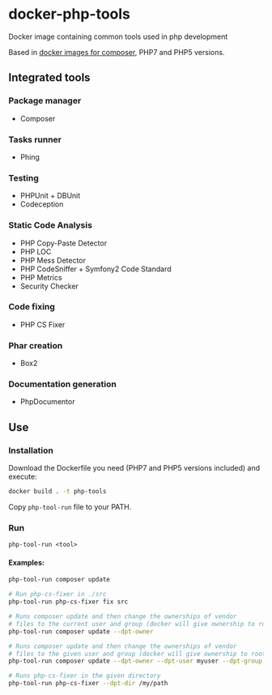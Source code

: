# docker-php-tools
Docker image containing common tools used in php development

Based in [docker images for composer](https://github.com/RobLoach/docker-composer), PHP7 and PHP5 versions.

## Integrated tools

### Package manager

* Composer

### Tasks runner

* Phing

### Testing

* PHPUnit + DBUnit
* Codeception

### Static Code Analysis

* PHP Copy-Paste Detector
* PHP LOC
* PHP Mess Detector
* PHP CodeSniffer + Symfony2 Code Standard
* PHP Metrics
* Security Checker

### Code fixing

* PHP CS Fixer

### Phar creation

* Box2

### Documentation generation

* PhpDocumentor

## Use

### Installation

Download the Dockerfile you need (PHP7 and PHP5 versions included) and execute:
```bash
docker build . -t php-tools
```
Copy `php-tool-run` file to your PATH.

### Run

`php-tool-run <tool>`

#### Examples:

```bash
php-tool-run composer update
```

```bash
# Run php-cs-fixer in ./src
php-tool-run php-cs-fixer fix src
```

```bash
# Runs composer update and then change the ownerships of vendor
# files to the current user and group (docker will give ownership to root)
php-tool-run composer update --dpt-owner
```

```bash
# Runs composer update and then change the ownerships of vendor
# files to the given user and group (docker will give ownership to root)
php-tool-run composer update --dpt-owner --dpt-user myuser --dpt-group mygroup
```

```bash
# Runs php-cs-fixer in the given directory
php-tool-run php-cs-fixer --dpt-dir /my/path
```

